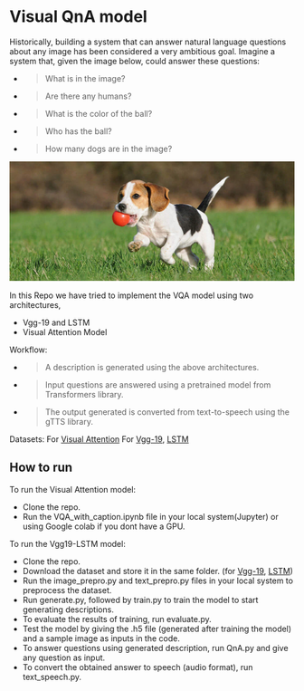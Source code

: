 # **Visual QnA model**
Historically, building a system that can answer natural language questions about any image has been considered a very ambitious goal. Imagine a system that, given the image below, could answer these questions:

- >What is in the image?
- >Are there any humans?
- >What is the color of the ball?
- >Who has the ball?
- >How many dogs are in the image?




<img src="images/readme.jpg" alt="readme">

In this Repo we have tried to implement the VQA model  using  two architectures, 
- Vgg-19 and LSTM 
- Visual Attention Model 

Workflow:

- >A description is generated using the above architectures.
- >Input questions are answered using a pretrained model from Transformers library.
- >The output generated is converted from text-to-speech using the gTTS library.


Datasets: 
For [Visual Attention](http://cocodataset.org/#home) 
For [Vgg-19](https://github.com/jbrownlee/Datasets/releases/download/Flickr8k/Flickr8k_Dataset.zip), [LSTM](https://github.com/jbrownlee/Datasets/releases/download/Flickr8k/Flickr8k_text.zip)

## How to run 
 To run the Visual Attention model:
  - Clone the repo. 
  - Run the VQA_with_caption.ipynb file in your local system(Jupyter) or using Google colab if you dont have a GPU.
 
 To run the Vgg19-LSTM model:
  - Clone the repo.
  - Download the dataset and store it in the same folder. (for [Vgg-19](https://github.com/jbrownlee/Datasets/releases/download/Flickr8k/Flickr8k_Dataset.zip), [LSTM](https://github.com/jbrownlee/Datasets/releases/download/Flickr8k/Flickr8k_text.zip))
  - Run the image_prepro.py and text_prepro.py files in your local system to preprocess the dataset.
  - Run generate.py, followed by train.py to train the model to start generating descriptions.
  - To evaluate the results of training, run evaluate.py.
  - Test the model by giving the .h5 file (generated after training the model) and a sample image as inputs in the code.
  - To answer questions using generated description, run QnA.py and give any question as input.
  - To convert the obtained answer to speech (audio format), run text_speech.py.

 
